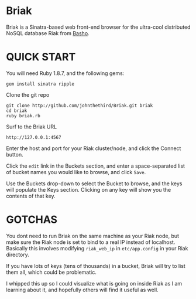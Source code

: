 Briak
=====

Briak is a Sinatra-based web front-end browser for the ultra-cool distributed NoSQL database Riak from [Basho](http://www.basho.com).

QUICK START
===========

You will need Ruby 1.8.7, and the following gems:

    gem install sinatra ripple
    
Clone the git repo

    git clone http://github.com/johnthethird/Briak.git briak
    cd briak
    ruby briak.rb

Surf to the Briak URL

    http://127.0.0.1:4567
    
Enter the host and port for your Riak cluster/node, and click the Connect button.

Click the `edit` link in the Buckets section, and enter a space-separated list of bucket names you would like to browse, and click `Save`.

Use the Buckets drop-down to select the Bucket to browse, and the keys will populate the Keys section. Clicking on any key will show you the contents of that key. 

GOTCHAS
=======
You dont need to run Briak on the same machine as your Riak node, but make sure the Riak node is set to bind to a real IP instead of localhost. Basically this involves modifying `riak_web_ip` in `etc/app.config` in your Riak directory.
    
If you have lots of keys (tens of thousands) in a bucket, Briak will try to list them all, which could be problematic.

I whipped this up so I could visualize what is going on inside Riak as I am learning about it, and hopefully others will find it useful as well.
